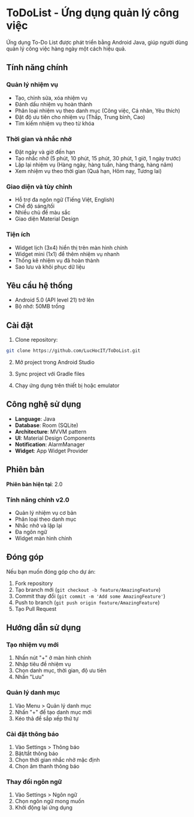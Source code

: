 # ToDoList - Ứng dụng quản lý công việc

Ứng dụng To-Do List được phát triển bằng Android Java, giúp người dùng quản lý công việc hàng ngày một cách hiệu quả.

## Tính năng chính

### Quản lý nhiệm vụ

- Tạo, chỉnh sửa, xóa nhiệm vụ
- Đánh dấu nhiệm vụ hoàn thành
- Phân loại nhiệm vụ theo danh mục (Công việc, Cá nhân, Yêu thích)
- Đặt độ ưu tiên cho nhiệm vụ (Thấp, Trung bình, Cao)
- Tìm kiếm nhiệm vụ theo từ khóa

### Thời gian và nhắc nhở

- Đặt ngày và giờ đến hạn
- Tạo nhắc nhở (5 phút, 10 phút, 15 phút, 30 phút, 1 giờ, 1 ngày trước)
- Lặp lại nhiệm vụ (Hàng ngày, hàng tuần, hàng tháng, hàng năm)
- Xem nhiệm vụ theo thời gian (Quá hạn, Hôm nay, Tương lai)

### Giao diện và tùy chỉnh

- Hỗ trợ đa ngôn ngữ (Tiếng Việt, English)
- Chế độ sáng/tối
- Nhiều chủ đề màu sắc
- Giao diện Material Design

### Tiện ích

- Widget lịch (3x4) hiển thị trên màn hình chính
- Widget mini (1x1) để thêm nhiệm vụ nhanh
- Thống kê nhiệm vụ đã hoàn thành
- Sao lưu và khôi phục dữ liệu

## Yêu cầu hệ thống

- Android 5.0 (API level 21) trở lên
- Bộ nhớ: 50MB trống

## Cài đặt

1. Clone repository:

```bash
git clone https://github.com/LucHocIT/ToDoList.git
```

2. Mở project trong Android Studio

3. Sync project với Gradle files

4. Chạy ứng dụng trên thiết bị hoặc emulator


## Công nghệ sử dụng

- **Language**: Java
- **Database**: Room (SQLite)
- **Architecture**: MVVM pattern
- **UI**: Material Design Components
- **Notification**: AlarmManager
- **Widget**: App Widget Provider

## Phiên bản

**Phiên bản hiện tại**: 2.0

### Tính năng chính v2.0

- Quản lý nhiệm vụ cơ bản
- Phân loại theo danh mục
- Nhắc nhở và lặp lại
- Đa ngôn ngữ
- Widget màn hình chính


## Đóng góp

Nếu bạn muốn đóng góp cho dự án:

1. Fork repository
2. Tạo branch mới (`git checkout -b feature/AmazingFeature`)
3. Commit thay đổi (`git commit -m 'Add some AmazingFeature'`)
4. Push to branch (`git push origin feature/AmazingFeature`)
5. Tạo Pull Request

## Hướng dẫn sử dụng

### Tạo nhiệm vụ mới

1. Nhấn nút "+" ở màn hình chính
2. Nhập tiêu đề nhiệm vụ
3. Chọn danh mục, thời gian, độ ưu tiên
4. Nhấn "Lưu"

### Quản lý danh mục

1. Vào Menu > Quản lý danh mục
2. Nhấn "+" để tạo danh mục mới
3. Kéo thả để sắp xếp thứ tự

### Cài đặt thông báo

1. Vào Settings > Thông báo
2. Bật/tắt thông báo
3. Chọn thời gian nhắc nhở mặc định
4. Chọn âm thanh thông báo

### Thay đổi ngôn ngữ

1. Vào Settings > Ngôn ngữ
2. Chọn ngôn ngữ mong muốn
3. Khởi động lại ứng dụng
